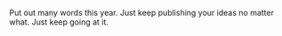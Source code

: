 Put out many words this year. Just keep publishing your ideas no matter what. Just keep going at it.